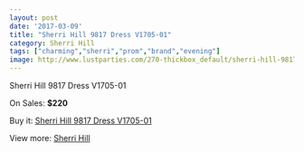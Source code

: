 ```yaml
---
layout: post
date: '2017-03-09'
title: "Sherri Hill 9817 Dress V1705-01"
category: Sherri Hill
tags: ["charming","sherri","prom","brand","evening"]
image: http://www.lustparties.com/270-thickbox_default/sherri-hill-9817-dress-v1705-01.jpg
---
```

Sherri Hill 9817 Dress V1705-01

On Sales: **$220**
<a href="https://www.lustparties.com/en/sherri-hill/99-sherri-hill-9817-dress-v1705-01.html"><amp-img layout="responsive" width="600" height="600" src="//www.lustparties.com/270-thickbox_default/sherri-hill-9817-dress-v1705-01.jpg" alt="Sherri Hill 9817 Dress V1705-01 0" /></a>
<a href="https://www.lustparties.com/en/sherri-hill/99-sherri-hill-9817-dress-v1705-01.html"><amp-img layout="responsive" width="600" height="600" src="//www.lustparties.com/273-thickbox_default/sherri-hill-9817-dress-v1705-01.jpg" alt="Sherri Hill 9817 Dress V1705-01 1" /></a>
<a href="https://www.lustparties.com/en/sherri-hill/99-sherri-hill-9817-dress-v1705-01.html"><amp-img layout="responsive" width="600" height="600" src="//www.lustparties.com/272-thickbox_default/sherri-hill-9817-dress-v1705-01.jpg" alt="Sherri Hill 9817 Dress V1705-01 2" /></a>
<a href="https://www.lustparties.com/en/sherri-hill/99-sherri-hill-9817-dress-v1705-01.html"><amp-img layout="responsive" width="600" height="600" src="//www.lustparties.com/271-thickbox_default/sherri-hill-9817-dress-v1705-01.jpg" alt="Sherri Hill 9817 Dress V1705-01 3" /></a>

Buy it: [Sherri Hill 9817 Dress V1705-01](https://www.lustparties.com/en/sherri-hill/99-sherri-hill-9817-dress-v1705-01.html "Sherri Hill 9817 Dress V1705-01")

View more: [Sherri Hill](https://www.lustparties.com/en/2-sherri-hill "Sherri Hill")